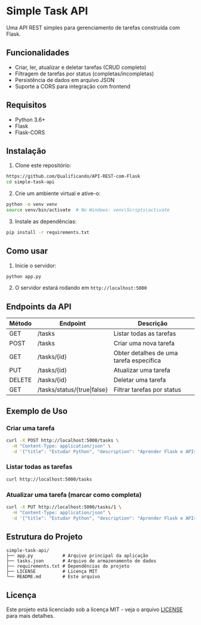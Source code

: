 # Simple Task API

Uma API REST simples para gerenciamento de tarefas construída com Flask.

## Funcionalidades

- Criar, ler, atualizar e deletar tarefas (CRUD completo)
- Filtragem de tarefas por status (completas/incompletas)
- Persistência de dados em arquivo JSON
- Suporte a CORS para integração com frontend

## Requisitos

- Python 3.6+
- Flask
- Flask-CORS

## Instalação

1. Clone este repositório:
```bash
https://github.com/Qualificando/API-REST-com-Flask
cd simple-task-api
```

2. Crie um ambiente virtual e ative-o:
```bash
python -m venv venv
source venv/bin/activate  # No Windows: venv\Scripts\activate
```

3. Instale as dependências:
```bash
pip install -r requirements.txt
```

## Como usar

1. Inicie o servidor:
```bash
python app.py
```

2. O servidor estará rodando em `http://localhost:5000`

## Endpoints da API

| Método | Endpoint | Descrição |
|--------|----------|-----------|
| GET    | /tasks   | Listar todas as tarefas |
| POST   | /tasks   | Criar uma nova tarefa |
| GET    | /tasks/{id} | Obter detalhes de uma tarefa específica |
| PUT    | /tasks/{id} | Atualizar uma tarefa |
| DELETE | /tasks/{id} | Deletar uma tarefa |
| GET    | /tasks/status/{true\|false} | Filtrar tarefas por status |

## Exemplo de Uso

### Criar uma tarefa
```bash
curl -X POST http://localhost:5000/tasks \
  -H "Content-Type: application/json" \
  -d '{"title": "Estudar Python", "description": "Aprender Flask e APIs REST"}'
```

### Listar todas as tarefas
```bash
curl http://localhost:5000/tasks
```

### Atualizar uma tarefa (marcar como completa)
```bash
curl -X PUT http://localhost:5000/tasks/1 \
  -H "Content-Type: application/json" \
  -d '{"title": "Estudar Python", "description": "Aprender Flask e APIs REST", "completed": true}'
```

## Estrutura do Projeto
```
simple-task-api/
├── app.py           # Arquivo principal da aplicação
├── tasks.json       # Arquivo de armazenamento de dados
├── requirements.txt # Dependências do projeto
├── LICENSE          # Licença MIT
└── README.md        # Este arquivo
```

## Licença

Este projeto está licenciado sob a licença MIT - veja o arquivo [LICENSE](https://github.com/Qualificando/API-REST-com-Flask/blob/ae41b96a355b83284d5aea9c9cfe1ce3a42cdcd6/License/flask-api-license.md) para mais detalhes.
